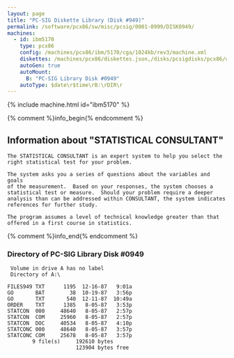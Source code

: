```yaml
---
layout: page
title: "PC-SIG Diskette Library (Disk #949)"
permalink: /software/pcx86/sw/misc/pcsig/0001-0999/DISK0949/
machines:
  - id: ibm5170
    type: pcx86
    config: /machines/pcx86/ibm/5170/cga/1024kb/rev3/machine.xml
    diskettes: /machines/pcx86/diskettes.json,/disks/pcsigdisks/pcx86/diskettes.json
    autoGen: true
    autoMount:
      B: "PC-SIG Library Disk #0949"
    autoType: $date\r$time\rB:\rDIR\r
---
```


{% include machine.html id="ibm5170" %}

{% comment %}info_begin{% endcomment %}

## Information about "STATISTICAL CONSULTANT"

    The STATISTICAL CONSULTANT is an expert system to help you select the
    right statistical test for your problem.
    
    The system asks you a series of questions about the variables and goals
    of the measurement.  Based on your responses, the system chooses a
    statistical test or measure.  Should your problem require a deeper
    analysis than can be addressed within CONSULTANT, the system indicates
    references for further study.
    
    The program assumes a level of technical knowledge greater than that
    offered in a first course in statistics.
{% comment %}info_end{% endcomment %}


### Directory of PC-SIG Library Disk #0949

     Volume in drive A has no label
     Directory of A:\

    FILES949 TXT      1195  12-16-87   9:01a
    GO       BAT        38  10-19-87   3:56p
    GO       TXT       540  12-11-87  10:49a
    ORDER    TXT      1385   8-05-87   3:53p
    STATCON  000     48640   8-05-87   2:57p
    STATCON  COM     25960   8-05-87   2:57p
    STATCON  DOC     40534   8-05-87   4:10p
    STATCONC 000     48640   8-05-87   3:57p
    STATCONC COM     25678   8-05-87   3:57p
            9 file(s)     192610 bytes
                          123904 bytes free
